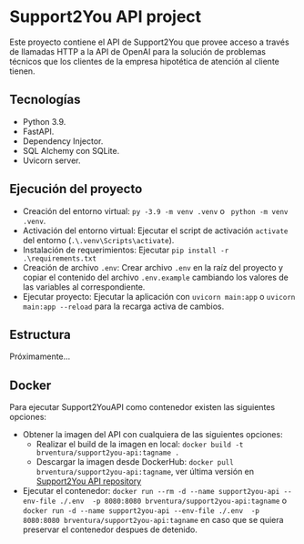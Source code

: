 # Support2You API project

Este proyecto contiene el API de Support2You que provee acceso a través de llamadas HTTP a la API de OpenAI para la solución de problemas técnicos que los clientes de la empresa hipotética de atención al cliente tienen.

## Tecnologías

- Python 3.9.
- FastAPI.
- Dependency Injector.
- SQL Alchemy con SQLite.
- Uvicorn server.

## Ejecución del proyecto

- Creación del entorno virtual: `py -3.9 -m venv .venv` o ` python -m venv .venv`.
- Activación del entorno virtual: Ejecutar el script de activación `activate` del entorno (`.\.venv\Scripts\activate`).
- Instalación de requerimientos: Ejecutar `pip install -r .\requirements.txt`
- Creación de archivo `.env`: Crear archivo `.env` en la raíz del proyecto y copiar el contenido del archivo `.env.example` cambiando los valores de las variables al correspondiente.
- Ejecutar proyecto: Ejecutar la aplicación con `uvicorn main:app` o `uvicorn main:app --reload` para la recarga activa de cambios.

## Estructura

Próximamente...

## Docker

Para ejecutar Support2YouAPI como contenedor existen las siguientes opciones:

- Obtener la imagen del API con cualquiera de las siguientes opciones:
  - Realizar el build de la imagen en local: `docker build -t brventura/support2you-api:tagname .`
  - Descargar la imagen desde DockerHub: `docker pull brventura/support2you-api:tagname`, ver última versión en [Support2You API repository](https://hub.docker.com/repository/docker/brventura/support2you-api/tags)
- Ejecutar el contenedor: `docker run --rm -d --name support2you-api --env-file ./.env  -p 8080:8080 brventura/support2you-api:tagname` o `docker run -d --name support2you-api --env-file ./.env  -p 8080:8080 brventura/support2you-api:tagname` en caso que se quiera preservar el contenedor despues de detenido.
